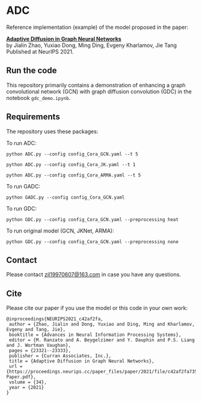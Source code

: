 # ADC

Reference implementation (example) of the model proposed in the paper:

**[Adaptive Diffusion in Graph Neural Networks](https://proceedings.neurips.cc/paper/2021/hash/c42af2fa7356818e0389593714f59b52-Abstract.html)**   
by Jialin Zhao, Yuxiao Dong, Ming Ding, Evgeny Kharlamov, Jie Tang  
Published at NeurIPS 2021.

## Run the code
This repository primarily contains a demonstration of enhancing a graph convolutional network (GCN) with graph diffusion convolution (GDC) in the notebook `gdc_demo.ipynb`.

## Requirements
The repository uses these packages:

To run ADC:

`python ADC.py --config config_Cora_GCN.yaml --t 5`

`python ADC.py --config config_Cora_JK.yaml --t 1`

`python ADC.py --config config_Cora_ARMA.yaml --t 5`

To run GADC:

`python GADC.py --config config_Cora_GCN.yaml`

To run GDC:

`python GDC.py --config config_Cora_GCN.yaml --preprocessing heat`

To run original model (GCN, JKNet, ARMA):

`python GDC.py --config config_Cora_GCN.yaml --preprocessing none`

## Contact
Please contact zjl19970607@163.com in case you have any questions.

## Cite
Please cite our paper if you use the model or this code in your own work:

```
@inproceedings{NEURIPS2021_c42af2fa,
 author = {Zhao, Jialin and Dong, Yuxiao and Ding, Ming and Kharlamov, Evgeny and Tang, Jie},
 booktitle = {Advances in Neural Information Processing Systems},
 editor = {M. Ranzato and A. Beygelzimer and Y. Dauphin and P.S. Liang and J. Wortman Vaughan},
 pages = {23321--23333},
 publisher = {Curran Associates, Inc.},
 title = {Adaptive Diffusion in Graph Neural Networks},
 url = {https://proceedings.neurips.cc/paper_files/paper/2021/file/c42af2fa7356818e0389593714f59b52-Paper.pdf},
 volume = {34},
 year = {2021}
}
```
